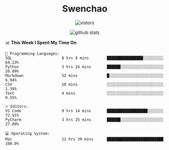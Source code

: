 <h1 align="center">Swenchao</h3>

<p align="center">
  <img src="https://visitor-badge.glitch.me/badge?page_id=Swenchao" alt="vistors" />
</p>

<p align="center">
  <img src="https://github-readme-stats.vercel.app/api?username=Swenchao&count_private=true&show_icons=true&theme=vue-dark&hide_title=true" alt="github stats" />
</p>

<!--START_SECTION:waka-->
📊 **This Week I Spent My Time On** 

```text
💬 Programming Languages: 
SQL                      8 hrs 8 mins        ████████████████░░░░░░░░░   64.23% 
Python                   3 hrs 24 mins       ██████░░░░░░░░░░░░░░░░░░░   26.89% 
Markdown                 52 mins             █░░░░░░░░░░░░░░░░░░░░░░░░   6.94% 
CSV                      10 mins             ░░░░░░░░░░░░░░░░░░░░░░░░░   1.39% 
Text                     4 mins              ░░░░░░░░░░░░░░░░░░░░░░░░░   0.55%

🔥 Editors: 
VS Code                  9 hrs 14 mins       ██████████████████░░░░░░░   72.91% 
PyCharm                  3 hrs 25 mins       ██████░░░░░░░░░░░░░░░░░░░   27.09%

💻 Operating System: 
Mac                      12 hrs 39 mins      █████████████████████████   100.0%

```


<!--END_SECTION:waka-->
